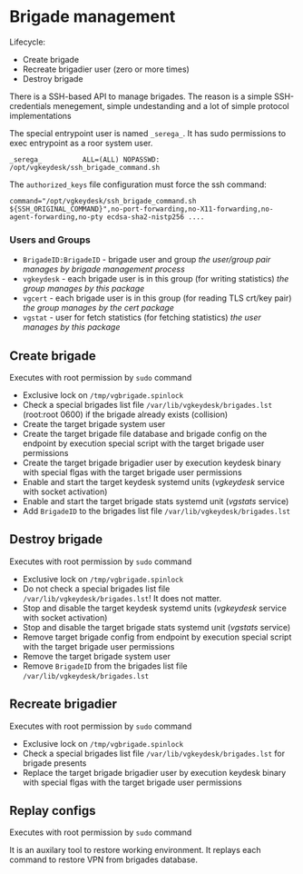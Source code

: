# Brigade management

Lifecycle:
* Create brigade
* Recreate brigadier user (zero or more times)
* Destroy brigade

There is a SSH-based API to manage brigades. The reason is a simple SSH-credentials menegement, simple undestanding and a lot of simple protocol implementations

The special entrypoint user is named `_serega_`. It has sudo permissions to exec entrypoint as a roor system user. 

`_serega_          ALL=(ALL) NOPASSWD: /opt/vgkeydesk/ssh_brigade_command.sh` 

The `authorized_keys` file configuration must force the ssh command:

`command="/opt/vgkeydesk/ssh_brigade_command.sh ${SSH_ORIGINAL_COMMAND}",no-port-forwarding,no-X11-forwarding,no-agent-forwarding,no-pty ecdsa-sha2-nistp256 ....`

### Users and Groups

* `BrigadeID:BrigadeID` - brigade user and group *the user/group pair manages by brigade management process*
* `vgkeydesk` - each brigade user is in this group (for writing statistics) *the group manages by this package*
* `vgcert` - each brigade user is in this group (for reading TLS crt/key pair) *the group manages by the cert package*
* `vgstat` - user for fetch statistics (for fetching statistics) *the user manages by this package*

## Create brigade

Executes with root permission by `sudo` command

* Exclusive lock on `/tmp/vgbrigade.spinlock`
* Check a special brigades list file `/var/lib/vgkeydesk/brigades.lst` (root:root 0600) if the brigade already exists (collision)
* Create the target brigade system user
* Create the target brigade file database and brigade config on the endpoint by execution special script with the target brigade user permissions
* Create the target brigade brigadier user by execution keydesk binary with special flgas with the target brigade user permissions
* Enable and start the target keydesk systemd units (_vgkeydesk_ service with socket activation)
* Enable and start the target brigade stats systemd unit (_vgstats_ service)
* Add `BrigadeID` to the brigades list file `/var/lib/vgkeydesk/brigades.lst`

## Destroy brigade

Executes with root permission by `sudo` command

* Exclusive lock on `/tmp/vgbrigade.spinlock`
* Do not check a special brigades list file `/var/lib/vgkeydesk/brigades.lst`! It does not matter.
* Stop and disable the target keydesk systemd units (_vgkeydesk_ service with socket activation)
* Stop and disable the target brigade stats systemd unit (_vgstats_ service)
* Remove target brigade config from endpoint by execution special script with the target brigade user permissions
* Remove the target brigade system user
* Remove `BrigadeID` from the brigades list file `/var/lib/vgkeydesk/brigades.lst`

## Recreate brigadier

Executes with root permission by `sudo` command

* Exclusive lock on `/tmp/vgbrigade.spinlock`
* Check a special brigades list file `/var/lib/vgkeydesk/brigades.lst` for brigade presents
* Replace the target brigade brigadier user by execution keydesk binary with special flgas with the target brigade user permissions

## Replay configs

Executes with root permission by `sudo` command

It is an auxilary tool to restore working environment. It replays each command to restore VPN from brigades database.
